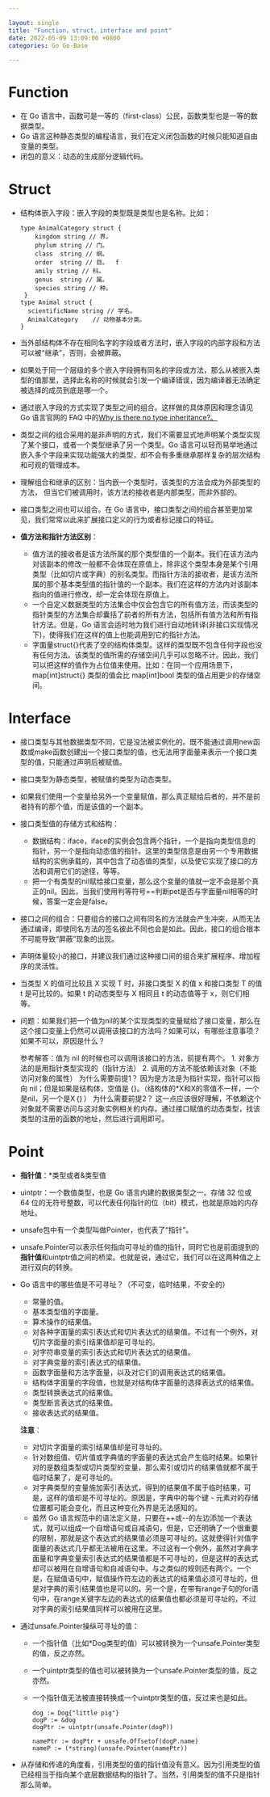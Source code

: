 ```yaml
---

layout: single  
title: "Function，struct，interface and point"  
date: 2022-05-09 13:09:00 +0800   
categories: Go Go-Base

---
```

# Function

* 在 Go 语言中，函数可是一等的（first-class）公民，函数类型也是一等的数据类型。
* Go 语言这种静态类型的编程语言，我们在定义闭包函数的时候只能知道自由变量的类型。
* 闭包的意义：动态的生成部分逻辑代码。  

# Struct

* 结构体嵌入字段：嵌入字段的类型既是类型也是名称。比如：
	
	```
	type AnimalCategory struct { 
		kingdom string // 界。  
		phylum string // 门。  
		class  string // 纲。  
		order  string // 目。  f
		amily string // 科。  
		genus  string // 属。  
		species string // 种。
	 }
	type Animal struct {
	  scientificName string // 学名。
	  AnimalCategory    // 动物基本分类。
	}
	```
* 当外部结构体不存在相同名字的字段或者方法时，嵌入字段的内部字段和方法可以被“继承”，否则，会被屏蔽。
* 如果处于同一个层级的多个嵌入字段拥有同名的字段或方法，那么从被嵌入类型的值那里，选择此名称的时候就会引发一个编译错误，因为编译器无法确定被选择的成员到底是哪一个。
* 通过嵌入字段的方式实现了类型之间的组合。这样做的具体原因和理念请见 Go 语言官网的 FAQ 中的[Why is there no type inheritance?。](https://go.dev/doc/faq#inheritance)
* 类型之间的组合采用的是非声明的方式，我们不需要显式地声明某个类型实现了某个接口，或者一个类型继承了另一个类型。Go 语言可以轻而易举地通过嵌入多个字段来实现功能强大的类型，却不会有多重继承那样复杂的层次结构和可观的管理成本。
* 理解组合和继承的区别：当内嵌一个类型时，该类型的方法会成为外部类型的方法， 但当它们被调用时，该方法的接收者是内部类型，而非外部的。
* 接口类型之间也可以组合。在 Go 语言中，接口类型之间的组合甚至更加常见，我们常常以此来扩展接口定义的行为或者标记接口的特征。
* **值方法和指针方法区别**：
	* 值方法的接收者是该方法所属的那个类型值的一个副本。我们在该方法内对该副本的修改一般都不会体现在原值上，除非这个类型本身是某个引用类型（比如切片或字典）的别名类型。而指针方法的接收者，是该方法所属的那个基本类型值的指针值的一个副本。我们在这样的方法内对该副本指向的值进行修改，却一定会体现在原值上。
	* 一个自定义数据类型的方法集合中仅会包含它的所有值方法，而该类型的指针类型的方法集合却囊括了前者的所有方法，包括所有值方法和所有指针方法。但是，Go 语言会适时地为我们进行自动地转译(非接口实现情况下)，使得我们在这样的值上也能调用到它的指针方法。
	* 字面量struct{}代表了空的结构体类型。这样的类型既不包含任何字段也没有任何方法。该类型的值所需的存储空间几乎可以忽略不计。因此，我们可以把这样的值作为占位值来使用。比如：在同一个应用场景下，map[int]struct{} 类型的值会比 map[int]bool 类型的值占用更少的存储空间。

# Interface

* 接口类型与其他数据类型不同，它是没法被实例化的。既不能通过调用new函数或make函数创建出一个接口类型的值，也无法用字面量来表示一个接口类型的值，只能通过声明后被赋值。
* 接口类型为静态类型，被赋值的类型为动态类型。
* 如果我们使用一个变量给另外一个变量赋值，那么真正赋给后者的，并不是前者持有的那个值，而是该值的一个副本。
* 接口类型值的存储方式和结构：
	* 数据结构：iface，iface的实例会包含两个指针，一个是指向类型信息的指针，另一个是指向动态值的指针。这里的类型信息是由另一个专用数据结构的实例承载的，其中包含了动态值的类型，以及使它实现了接口的方法和调用它们的途径，等等。
	* 把一个有类型的nil赋给接口变量，那么这个变量的值就一定不会是那个真正的nil。因此，当我们使用判等符号==判断pet是否与字面量nil相等的时候，答案一定会是false。
* 接口之间的组合：只要组合的接口之间有同名的方法就会产生冲突，从而无法通过编译，即使同名方法的签名彼此不同也会是如此。因此，接口的组合根本不可能导致“屏蔽”现象的出现。
* 声明体量较小的接口，并建议我们通过这种接口间的组合来扩展程序、增加程序的灵活性。
* 当类型 X 的值可比较且 X 实现 T 时，非接口类型 X 的值 x 和接口类型 T 的值 t 是可比较的。如果 t 的动态类型与 X 相同且 t 的动态值等于 x，则它们相等。
* 问题：如果我们把一个值为nil的某个实现类型的变量赋给了接口变量，那么在这个接口变量上仍然可以调用该接口的方法吗？如果可以，有哪些注意事项？如果不可以，原因是什么？  

	参考解答：值为 nil 的时候也可以调用该接口的方法，前提有两个。 1. 对象方法的是用指针类型实现的（指针方法） 2. 调用的方法不能依赖该对象（不能访问对象的属性） 为什么需要前提1？ 因为是方法是为指针实现，指针可以指向 nil；但是如果是结构体，空值是 {}。（结构体的*X和X的零值不一样，一个是nil，另一个是X｛｝） 为什么需要前提2？ 这一点应该很好理解，不依赖这个对象就不需要访问与这对象实例相关的内存。通过接口赋值的动态类型，找该类型的注册的函数的地址，然后进行调用即可。
	
# Point

* **指针值**：*类型或者&类型值
* uintptr：一个数值类型，也是 Go 语言内建的数据类型之一。存储 32 位或 64 位的无符号整数，可以代表任何指针的位（bit）模式，也就是原始的内存地址。
* unsafe包中有一个类型叫做Pointer，也代表了“指针”。
* unsafe.Pointer可以表示任何指向可寻址的值的指针，同时它也是前面提到的**指针值**和uintptr值之间的桥梁。也就是说，通过它，我们可以在这两种值之上进行双向的转换。
* Go 语言中的哪些值是不可寻址？（不可变，临时结果，不安全的）
	* 常量的值。
	* 基本类型值的字面量。
	* 算术操作的结果值。
	* 对各种字面量的索引表达式和切片表达式的结果值。不过有一个例外，对切片字面量的索引结果值却是可寻址的。
	* 对字符串变量的索引表达式和切片表达式的结果值。
	* 对字典变量的索引表达式的结果值。
	* 函数字面量和方法字面量，以及对它们的调用表达式的结果值。
	* 结构体字面量的字段值，也就是对结构体字面量的选择表达式的结果值。
	* 类型转换表达式的结果值。
	* 类型断言表达式的结果值。
	* 接收表达式的结果值。

	**注意**：
	
	* 	对切片字面量的索引结果值却是可寻址的。
	* 	针对数组值、切片值或字典值的字面量的表达式会产生临时结果。如果针对的是数组类型或切片类型的变量，那么索引或切片的结果值就都不属于临时结果了，是可寻址的。
	*  对字典类型的变量施加索引表达式，得到的结果值不属于临时结果，可是，这样的值却是不可寻址的。原因是，字典中的每个键 - 元素对的存储位置都可能会变化，而且这种变化外界是无法感知的。
	*  虽然 Go 语言规范中的语法定义是，只要在++或--的左边添加一个表达式，就可以组成一个自增语句或自减语句，但是，它还明确了一个很重要的限制，那就是这个表达式的结果值必须是可寻址的。这就使得针对值字面量的表达式几乎都无法被用在这里。不过这有一个例外，虽然对字典字面量和字典变量索引表达式的结果值都是不可寻址的，但是这样的表达式却可以被用在自增语句和自减语句中。与之类似的规则还有两个。一个是，在赋值语句中，赋值操作符左边的表达式的结果值必须可寻址的，但是对字典的索引结果值也是可以的。另一个是，在带有range子句的for语句中，在range关键字左边的表达式的结果值也都必须是可寻址的，不过对字典的索引结果值同样可以被用在这里。
* 通过unsafe.Pointer操纵可寻址的值：
	*	一个指针值（比如*Dog类型的值）可以被转换为一个unsafe.Pointer类型的值，反之亦然。
	* 一个uintptr类型的值也可以被转换为一个unsafe.Pointer类型的值，反之亦然。
	* 一个指针值无法被直接转换成一个uintptr类型的值，反过来也是如此。
	
		```
		dog := Dog{"little pig"}
		dogP := &dog
		dogPtr := uintptr(unsafe.Pointer(dogP))
		
		namePtr := dogPtr + unsafe.Offsetof(dogP.name)
		nameP := (*string)(unsafe.Pointer(namePtr))
		```
* 从存储和传递的角度看，引用类型的值的指针值没有意义。因为引用类型的值已经相当于指向某个底层数据结构的指针了。当然，引用类型的值不只是指针那么简单。
